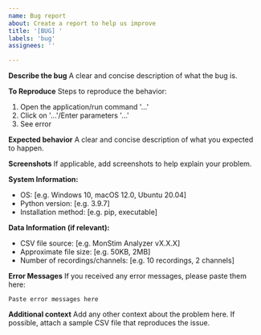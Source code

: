 ```yaml
---
name: Bug report
about: Create a report to help us improve
title: '[BUG] '
labels: 'bug'
assignees: ''

---
```


**Describe the bug**
A clear and concise description of what the bug is.

**To Reproduce**
Steps to reproduce the behavior:
1. Open the application/run command '...'
2. Click on '...'/Enter parameters '...'
3. See error

**Expected behavior**
A clear and concise description of what you expected to happen.

**Screenshots**
If applicable, add screenshots to help explain your problem.

**System Information:**
 - OS: [e.g. Windows 10, macOS 12.0, Ubuntu 20.04]
 - Python version: [e.g. 3.9.7]
 - Installation method: [e.g. pip, executable]

**Data Information (if relevant):**
 - CSV file source: [e.g. MonStim Analyzer vX.X.X]
 - Approximate file size: [e.g. 50KB, 2MB]
 - Number of recordings/channels: [e.g. 10 recordings, 2 channels]

**Error Messages**
If you received any error messages, please paste them here:
```
Paste error messages here
```

**Additional context**
Add any other context about the problem here. If possible, attach a sample CSV file that reproduces the issue.
